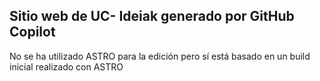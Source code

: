 ## Sitio web de UC- Ideiak generado por GitHub Copilot ##

No se ha utilizado ASTRO para la edición pero sí está basado en un build inicial realizado con ASTRO
